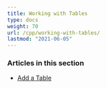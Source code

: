 ```yaml
---
title: Working with Tables
type: docs
weight: 70
url: /cpp/working-with-tables/
lastmod: "2021-06-05"
---
```


### **Articles in this section**

- [Add a Table ](/pdf/cpp/add-a-table/)
